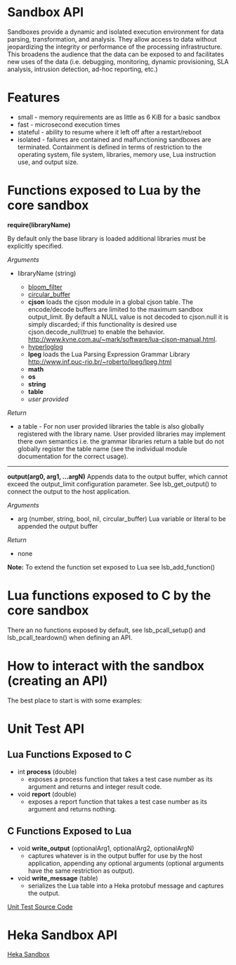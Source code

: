 Sandbox API
===========

Sandboxes provide a dynamic and isolated execution environment
for data parsing, transformation, and analysis.  They allow access to data 
without jeopardizing the integrity or performance of the processing
infrastructure. This broadens the audience that the data can be 
exposed to and facilitates new uses of the data (i.e. debugging, monitoring, 
dynamic provisioning,  SLA analysis, intrusion detection, ad-hoc reporting, 
etc.)

Features
========
- small - memory requirements are as little as 6 KiB for a basic sandbox
- fast - microsecond execution times
- stateful - ability to resume where it left off after a restart/reboot
- isolated - failures are contained and malfunctioning sandboxes are terminated.
  Containment is defined in terms of restriction to the operating system, 
  file system, libraries, memory use, Lua instruction use, and output size. 

Functions exposed to Lua by the core sandbox
============================================
**require(libraryName)**

By default only the base library is loaded additional libraries must be explicitly specified.

*Arguments*

- libraryName (string)

  - [bloom_filter](bloom_filter.md) 
  - [circular_buffer](circular_buffer.md) 
  - **cjson** loads the cjson module in a global cjson table. The encode/decode 
  buffers are limited to the maximum sandbox output_limit. By default a NULL
  value is not decoded to cjson.null it is simply discarded; if this
  functionality is desired use cjson.decode_null(true) to enable the behavior.
  http://www.kyne.com.au/~mark/software/lua-cjson-manual.html.
  - [hyperloglog](hyperloglog.md) 
  - **lpeg** loads the Lua Parsing Expression Grammar Library http://www.inf.puc-rio.br/~roberto/lpeg/lpeg.html
  - **math**
  - **os**
  - **string**
  - **table**
  - _user provided_

*Return*
- a table - For non user provided libraries the table is also globally registered 
    with the library name.  User provided libraries may implement there own semantics 
    i.e. the grammar libraries return a table but do not globally register the table name
    (see the individual module documentation for the correct usage).

____
**output(arg0, arg1, ...argN)**
    Appends data to the output buffer, which cannot exceed the output_limit 
    configuration parameter. See lsb_get_output() to connect the output to the 
    host application.

*Arguments*
- arg (number, string, bool, nil, circular_buffer) Lua variable or literal to be appended the output buffer

*Return*
- none

**Note:** To extend the function set exposed to Lua see lsb_add_function()


Lua functions exposed to C by the core sandbox
==============================================
There an no functions exposed by default, see lsb_pcall_setup() and 
lsb_pcall_teardown() when defining an API.

How to interact with the sandbox (creating an API)
==================================================
The best place to start is with some examples:

Unit Test API
=============
Lua Functions Exposed to C
--------------------------
- int **process** (double)
    - exposes a process function that takes a test case number as its argument and returns and integer result code.
- void **report** (double)
    - exposes a report function that takes a test case number as its argument and returns nothing.

C Functions Exposed to Lua
--------------------------
- void **write_output** (optionalArg1, optionalArg2, optionalArgN)
    - captures whatever is in the output buffer for use by the host application, appending any optional arguments
    (optional arguments have the same restriction as output).
- void **write_message** (table)
    - serializes the Lua table into a Heka protobuf message and captures the output.

[Unit Test Source Code](https://github.com/mozilla-services/lua_sandbox/blob/master/src/test/test_lua_sandbox.c)

Heka Sandbox API
================
[Heka Sandbox](https://hekad.readthedocs.org/en/latest/sandbox/index.html#lua-sandbox)
